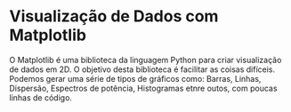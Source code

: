# Visualização de Dados com Matplotlib



O Matplotlib é uma biblioteca da linguagem Python para criar visualização de dados em 2D.
O objetivo desta biblioteca é facilitar as coisas difíceis. Podemos gerar uma série de tipos de gráficos como: Barras, Linhas, Dispersão, Espectros de potência, Histogramas etnre outos, com poucas linhas de código.
